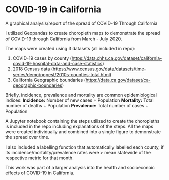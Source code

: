# COVID-19 in California

A graphical analysis/report of the spread of COVID-19 Through California

I utilized Geopandas to create choropleth maps to demonstrate the spread of COVID-19 through California from March - July 2020. 

The maps were created using 3 datasets (all included in repo):
1. COVID-19 cases by county (https://data.chhs.ca.gov/dataset/california-covid-19-hospital-data-and-case-statistics)
2. 2018 Census data (https://www.census.gov/data/datasets/time-series/demo/popest/2010s-counties-total.html)
3. California Geographic boundaries (https://data.ca.gov/dataset/ca-geographic-boundaries)

Briefly, incidence, prevalence and mortality are common epidemiological indices:
**Incidence:** Number of new cases ÷ Population 
**Mortality:** Total number of deaths ÷ Population
**Prevalence:** Total number of cases ÷ Population

A Jupyter notebook containing the steps utilized to create the choropleths is included in the repo including explanations of the steps. All the maps were created individually and combined into a single figure to demonstrate the spread over time.  

I also included a labelling function that automatically labelled each county, if its incidence/mortality/prevalence rates were > mean statewide of the respective metric for that month. 

This work was part of a larger analysis into the health and socioeconoic effects of COVID-19 in California. 


